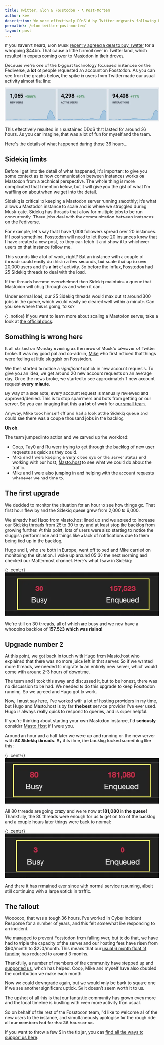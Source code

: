 ```yaml
---
title: Twitter, Elon & Fosstodon - A Post-Mortem
author: kev
description: We were effectively DDoS'd by Twitter migrants following Elon's purchase of Twitter. Here's what we were doing in the background.
permalink: /elon-twitter-post-mortem/
layout: post
---
```

If you haven't heard, Elon Musk [recently agreed a deal to buy Twitter](https://www.telegraph.co.uk/technology/2022/04/25/elon-musk-buys-twitter-deal-price-takeover-share-price/) for a whopping $44bn. That cause a little turmoil over in Twitter land, which resulted in expats coming over to Mastodon in their droves.

Because we're one of the biggest technology focussed instances on the Fediverse, **a lot** of people requested an account on Fosstodon. As you can see from the graphs below, the spike in users from Twitter made our usual activity almost flat line:

![Fosstodon user stats with spike](/assets/images/fosstodon-user-stats.webp)

This effectively resulted in a sustained DDoS that lasted for around 36 hours. As you can imagine, that was a lot of fun for myself and the team.

Here's the details of what happened during those 36 hours...

## Sidekiq limits
Before I get into the detail of what happened, it's important to give you some context as to how communication between instances works on Mastodon from a technical perspective. The whole thing is more complicated that I mention below, but it will give you the gist of what I'm waffling on about when we get into the detail.

Sidekiq is critical to keeping a Mastodon server running smoothly; it's what allows a Mastodon instance to scale and is where we struggled during Musk-gate. Sidekiq has threads that allow for multiple jobs to be run concurrently. These jobs deal with the communication between instances on the Fediverse.

For example, let's say that I have 1,000 followers spread over 20 instances. If I post something, Fosstodon will need to let those 20 instances know that I have created a new post, so they can fetch it and show it to whichever users on that instance follow me. 

This sounds like a lot of work, right? But an instance with a couple of threads could easily do this in a few seconds, but scale that up to over 20,000 users and it's **a lot** of activity. So before the influx, Fosstodon had 25 Sidekiq threads to deal with the load.

If the threads become overwhelmed then Sidekiq maintains a queue that Mastodon will chug through as and when it can. 

Under normal load, our 25 Sidekiq threads would max out at around 300 jobs in the queue, which would easily be cleared well within a minute. Can you see where this is going, folks?

{: .notice}
If you want to learn more about scaling a Mastodon server, take a look at [the official docs](https://docs.joinmastodon.org/admin/scaling/).

## Something is wrong here
It all started on Monday evening as the news of Musk's takeover of Twitter broke. It was my good pal and co-admin, [Mike](https://fosstodon.org/@mike) who first noticed that things were feeling at little sluggish on Fosstodon.

We then started to notice a *significant* uptick in new account requests. To give you an idea, we get around 20 new account requests on an average day. Once the news broke, we started to see approximately 1 new account request **every minute**.

By way of a side note; every account request is manually reviewed and approved/denied. This is to stop spammers and bots from getting on our server. So you can imaging that this a **a lot** of work for [our small team](/team).

Anyway, Mike took himself off and had a look at the Sidekiq queue and could see there was a couple  thousand jobs in the backlog.

**Uh oh**.

The team jumped into action and we carved up the workload:
* Coop, Tay0 and Ru were trying to get through the backlog of new user requests as quick as they could.
* Mike and I were keeping a **very** close eye on the server status and working with our host, [Masto.host](https://masto.host) to see what we could do about the traffic.
* Mike and I were also jumping in and helping with the account requests whenever we had time to.

## The first upgrade
We decided to monitor the situation for an hour to see how things go. That first hour flew by and the Sidekiq queue grew from 2,000 to 6,000.

We already had Hugo from Masto.host lined up and we agreed to increase our Sidekiq threads from 25 to 30 to try and at least stop the backlog from growing further. At this point, lots of users were also starting to notice the sluggish performance and things like a lack of notifications due to them being tied up in the backlog.

Hugo and I, who are both in Europe, went off to bed and Mike carried on monitoring the situation. I woke up around 05:30 the next morning and checked our Mattermost channel. Here's what I saw in Sidekiq:

{: .center}
![Fosstodon Sidekiq backlog](/assets/images/fosstodon-backlog.webp)

We're still on 30 threads, all of which are busy and we now have a whopping backlog of **157,523 which was rising!**

## Upgrade number 2
At this point, we got back in touch with Hugo from Masto.host who explained that there was no more juice left in that server. So if we wanted more threads, we needed to migrate to an entirely new server, which would come with around 2-3 hours of downtime.

The team and I took this away and discussed it, but to be honest, there was no discussion to be had. We needed to do this upgrade to keep Fosstodon running. So we agreed and Hugo got to work.

Now, I must say here, I've worked with a lot of hosting providers in my time, but Hugo and Masto.host is by far **the best** service provider I've ever used. Hugo is always really quick to respond to queries, and is super helpful.

If you're thinking about starting your own Mastodon instance, I'd **seriously** consider [Masto.Host](https://masto.host) if I were you.

Around an hour and a half later we were up and running on the new server with **80 Sidekiq threads**. By this time, the backlog looked something like this:

{: .center}
![Fosstodon Sidekiq backlog after upgrade](/assets/images/fosstodon-backlog-upgrade.webp)

All 80 threads are going crazy and we're now at **181,080 in the queue!** Thankfully, the 80 threads were enough for us to get on top of the backlog and a couple hours later things were back to normal:

{: .center}
![Fosstodon Sidekiq backlog complete](/assets/images/fosstodon-backlog-upgrade-complete.webp)

And there it has remained ever since with normal service resuming, albeit still continuing with a large uptick in traffic.

## The fallout
Woooooo, that was a tough 36 hours. I've worked in Cyber Incident Response for a number of years, and this felt somewhat like responding to an incident.

We managed to prevent Fosstodon from falling over, but to do that, we have had to triple the capacity of the server and our hosting fees have risen from $90/month to $220/month. This means that our [usual 6 month float of funding](/longevity-and-fosstodon/) has reduced to around 3 months.

Thankfully, a number of members of the community have stepped up and [supported us](/support), which has helped. Coop, Mike and myself have also doubled the contribution we make each month.

Now we could downgrade again, but we would only be back to square one if we see another significant uptick. So it doesn't seem worth it to us.

The upshot of all this is that our fantastic community has grown even more and the local timeline is bustling with even more activity than usual.

So on behalf of the rest of the Fosstodon team, I'd like to welcome all of the new users to the instance, and simultaneously apologise for the rough ride all our members had for that 36 hours or so.

If you want to throw a few $ in the tip jar, you can [find all the ways to support us here](/support).


